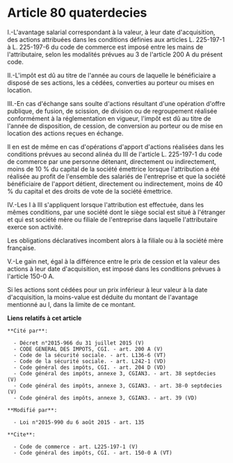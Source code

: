 # Article 80 quaterdecies

I.-L'avantage salarial correspondant à la valeur, à leur date d'acquisition, des actions attribuées dans les conditions
définies aux articles L. 225-197-1 à L. 225-197-6 du code de commerce est imposé entre les mains de l'attributaire, selon les
modalités prévues au 3 de l'article 200 A du présent code. 

II.-L'impôt est dû au titre de l'année au cours de laquelle le bénéficiaire a disposé de ses actions, les a cédées,
converties au porteur ou mises en location. 

III.-En cas d'échange sans soulte d'actions résultant d'une opération d'offre publique, de fusion, de scission, de division
ou de regroupement réalisée conformément à la réglementation en vigueur, l'impôt est dû au titre de l'année de disposition,
de cession, de conversion au porteur ou de mise en location des actions reçues en échange. 

Il en est de même en cas d'opérations d'apport d'actions réalisées dans les conditions prévues au second alinéa du III de
l'article L. 225-197-1 du code de commerce par une personne détenant, directement ou indirectement, moins de 10 % du capital
de la société émettrice lorsque l'attribution a été réalisée au profit de l'ensemble des salariés de l'entreprise et que la
société bénéficiaire de l'apport détient, directement ou indirectement, moins de 40 % du capital et des droits de vote de la
société émettrice. 

IV.-Les I à III s'appliquent lorsque l'attribution est effectuée, dans les mêmes conditions, par une société dont le siège
social est situé à l'étranger et qui est société mère ou filiale de l'entreprise dans laquelle l'attributaire exerce son
activité. 

Les obligations déclaratives incombent alors à la filiale ou à la société mère française. 

V.-Le gain net, égal à la différence entre le prix de cession et la valeur des actions à leur date d'acquisition, est imposé
dans les conditions prévues à l'article 150-0 A. 

Si les actions sont cédées pour un prix inférieur à leur valeur à la date d'acquisition, la moins-value est déduite du
montant de l'avantage mentionné au I, dans la limite de ce montant.

**Liens relatifs à cet article**

	**Cité par**:

	  - Décret n°2015-966 du 31 juillet 2015 (V)
	  - CODE GENERAL DES IMPOTS, CGI. - art. 200 A (V)
	  - Code de la sécurité sociale. - art. L136-6 (VT)
	  - Code de la sécurité sociale. - art. L242-1 (VD)
	  - Code général des impôts, CGI. - art. 204 D (VD)
	  - Code général des impôts, annexe 3, CGIAN3. - art. 38 septdecies (V)
	  - Code général des impôts, annexe 3, CGIAN3. - art. 38-0 septdecies (V)
	  - Code général des impôts, annexe 3, CGIAN3. - art. 39 (VD)

	**Modifié par**:

	  - Loi n°2015-990 du 6 août 2015 - art. 135

	**Cite**:

	  - Code de commerce - art. L225-197-1 (V)
	  - Code général des impôts, CGI. - art. 150-0 A (VT)
